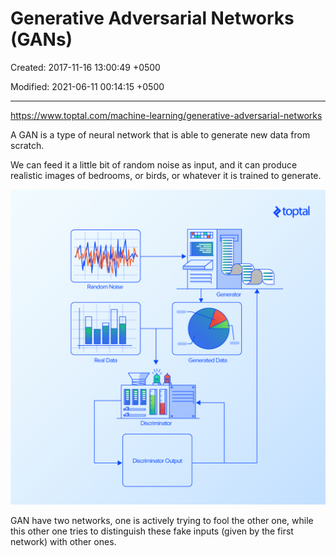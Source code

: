 # Generative Adversarial Networks (GANs)

Created: 2017-11-16 13:00:49 +0500

Modified: 2021-06-11 00:14:15 +0500

---

<https://www.toptal.com/machine-learning/generative-adversarial-networks>

A GAN is a type of neural network that is able to generate new data from scratch.

We can feed it a little bit of random noise as input, and it can produce realistic images of bedrooms, or birds, or whatever it is trained to generate.

![image](media/Generative-Adversarial-Networks-(GANs)-image1.png)

GAN have two networks, one is actively trying to fool the other one, while this other one tries to distinguish these fake inputs (given by the first network) with other ones.

